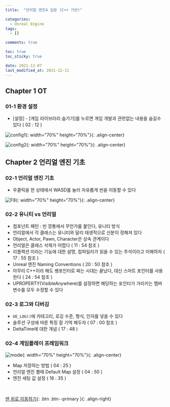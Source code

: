 ```yaml
---
title:  "언리얼 엔진4 입문 (C++ 기반)"

categories:
  - Unreal Engine
tags:
  - []

comments: true

toc: true
toc_sticky: true

date: 2021-12-07
last_modified_at: 2021-12-11
---
```


## Chapter 1 OT

### 01-1 환경 설정
- [설정] - [게임 라이브러리 숨기기]를 누르면 게임 개발과 관련없는 내용을 숨길수 있다 ( 02 : 12 )

![config1](https://user-images.githubusercontent.com/80055816/145439237-51f74654-10f5-42bd-aa78-cbb985948a98.PNG){: width="70%" height="70%"}{: .align-center}

![config2](https://user-images.githubusercontent.com/80055816/145439325-3d7b2041-7031-417f-9aeb-a7d99b0d5f26.PNG){: width="70%" height="70%"}{: .align-center}

## Chapter 2 언리얼 엔진 기초

### 02-1 언리얼 엔진 기초
- 우클릭을 한 상태에서 WASD를 눌러 자유롭게 씬을 이동할 수 있다

![F8](https://user-images.githubusercontent.com/80055816/145676887-b044e507-aacb-4508-82ab-60cc335d74a6.PNG){: width="70%" height="70%"}{: .align-center}

### 02-2 유니티 vs 언리얼
- 컴포넌트 패턴 : 빈 깡통에서 무언가를 붙인다, 유니티 방식
- 언리얼에서 각 클래스는 유니티와 달리 태생적으로 신분이 정해져 있다
- Object, Actor, Pawn, Character은 상속 관계이다
- 언리얼은 클래스 삭제가 어렵다 ( 11 : 54 참조 )
- 리플렉션 이라는 기능에 대한 설명, 컴파일러가 읽을 수 있는 주석이라고 이해하자 ( 17 : 55 참조 )
- Unreal 엔진 Naming Conventions ( 20 : 50 참조 )
- 아무리 C++이라 해도 쌩포인터로 짜는 시대는 끝났다, 대신 스마트 포인터를 사용한다 ( 24 : 54 참조 )
- UPROPERTY(VisibleAnywhere)를 설정하면 해당하는 포인터가 가리키는 멤버변수를 모두 수정할 수 있다

### 02-3 로그와 디버깅
- `UE_LOG()`에 카테고리, 로깅 수준, 형식, 인자를 넣을 수 있다
- 솔루션 구성에 따른 특징 잘 기억 해두자 ( 07 : 00 참조 )
- DeltaTime에 대한 개념 ( 17 : 48 )

### 02-4 게임플레이 프레임워크

![mode](https://user-images.githubusercontent.com/80055816/145860085-8bd3d306-7009-4069-8387-6188381d0d64.PNG){: width="70%" height="70%"}{: .align-center}

- Map 저장하는 방법 ( 04 : 25 )
- 언리얼 엔진 켤때 Default Map 설정 ( 04 : 50 )
- 엔진 세팅 값 설정 ( 16 : 35 )

<br>

[맨 위로 이동하기](#){: .btn .btn--primary }{: .align-right}
